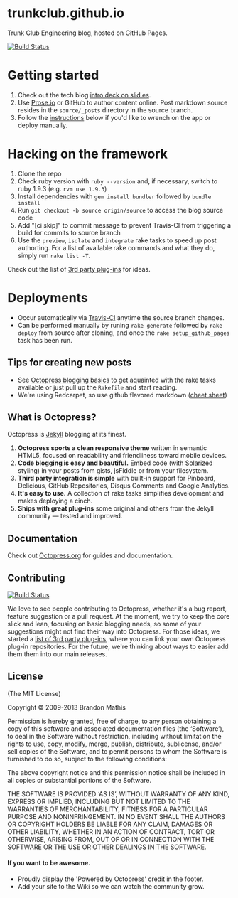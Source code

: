 trunkclub.github.io
===================
Trunk Club Engineering blog, hosted on GitHub Pages.

[![Build Status](https://travis-ci.org/trunkclub/trunkclub.github.io.png?branch=source)](https://travis-ci.org/trunkclub/trunkclub.github.io)

# Getting started

1. Check out the tech blog [intro deck on slid.es](http://slid.es/jhabdas/trunkclub-techblog).
2. Use [Prose.io](http://prose.io) or GitHub to author content online. Post markdown source resides in the `source/_posts` directory in the source branch.
3. Follow the [instructions](#hacking) below if you'd like to wrench on the app or deploy manually.

# <a id="hacking"></a>Hacking on the framework

1. Clone the repo
2. Check ruby version with `ruby --version` and, if necessary, switch to ruby 1.9.3 (e.g. `rvm use 1.9.3`)
3. Install dependencies with `gem install bundler` followed by `bundle install`
4. Run `git checkout -b source origin/source` to access the blog source code
5. Add "[ci skip]" to commit message to prevent Travis-CI from triggering a build for commits to source branch
6. Use the `preview`, `isolate` and `integrate` rake tasks to speed up post authorting. For a list of available rake commands and what they do, simply run `rake list -T`.

Check out the list of [3rd party plug-ins](https://github.com/imathis/octopress/wiki/3rd-party-plugins) for ideas.

# Deployments

- Occur automatically via [Travis-CI](https://travis-ci.org/trunkclub/trunkclub.github.io) anytime the source branch changes.
- Can be performed manually by runing `rake generate` followed by `rake deploy` from source after cloning, and once the `rake setup_github_pages` task has been run.

## Tips for creating new posts

- See [Octopress blogging basics](http://octopress.org/docs/blogging/) to get aquainted with the rake tasks available or just pull up the `Rakefile` and start reading.
- We're using Redcarpet, so use github flavored markdown ([cheet sheet](https://github.com/adam-p/markdown-here/wiki/Markdown-Cheatsheet))


## What is Octopress?

Octopress is [Jekyll](https://github.com/mojombo/jekyll) blogging at its finest.

1. **Octopress sports a clean responsive theme** written in semantic HTML5, focused on readability and friendliness toward mobile devices.
2. **Code blogging is easy and beautiful.** Embed code (with [Solarized](http://ethanschoonover.com/solarized) styling) in your posts from gists, jsFiddle or from your filesystem.
3. **Third party integration is simple** with built-in support for Pinboard, Delicious, GitHub Repositories, Disqus Comments and Google Analytics.
4. **It's easy to use.** A collection of rake tasks simplifies development and makes deploying a cinch.
5. **Ships with great plug-ins** some original and others from the Jekyll community &mdash; tested and improved.


## Documentation

Check out [Octopress.org](http://octopress.org/docs) for guides and documentation.


## Contributing

[![Build Status](https://travis-ci.org/imathis/octopress.png?branch=master)](https://travis-ci.org/imathis/octopress)

We love to see people contributing to Octopress, whether it's a bug report, feature suggestion or a pull request. At the moment, we try to keep the core slick and lean, focusing on basic blogging needs, so some of your suggestions might not find their way into Octopress. For those ideas, we started a [list of 3rd party plug-ins](https://github.com/imathis/octopress/wiki/3rd-party-plugins), where you can link your own Octopress plug-in repositories. For the future, we're thinking about ways to easier add them them into our main releases.


## License
(The MIT License)

Copyright © 2009-2013 Brandon Mathis

Permission is hereby granted, free of charge, to any person obtaining a copy of this software and associated documentation files (the ‘Software’), to deal in the Software without restriction, including without limitation the rights to use, copy, modify, merge, publish, distribute, sublicense, and/or sell copies of the Software, and to permit persons to whom the Software is furnished to do so, subject to the following conditions:

The above copyright notice and this permission notice shall be included in all copies or substantial portions of the Software.

THE SOFTWARE IS PROVIDED ‘AS IS’, WITHOUT WARRANTY OF ANY KIND, EXPRESS OR IMPLIED, INCLUDING BUT NOT LIMITED TO THE WARRANTIES OF MERCHANTABILITY, FITNESS FOR A PARTICULAR PURPOSE AND NONINFRINGEMENT. IN NO EVENT SHALL THE AUTHORS OR COPYRIGHT HOLDERS BE LIABLE FOR ANY CLAIM, DAMAGES OR OTHER LIABILITY, WHETHER IN AN ACTION OF CONTRACT, TORT OR OTHERWISE, ARISING FROM, OUT OF OR IN CONNECTION WITH THE SOFTWARE OR THE USE OR OTHER DEALINGS IN THE SOFTWARE.


#### If you want to be awesome.
- Proudly display the 'Powered by Octopress' credit in the footer.
- Add your site to the Wiki so we can watch the community grow.
